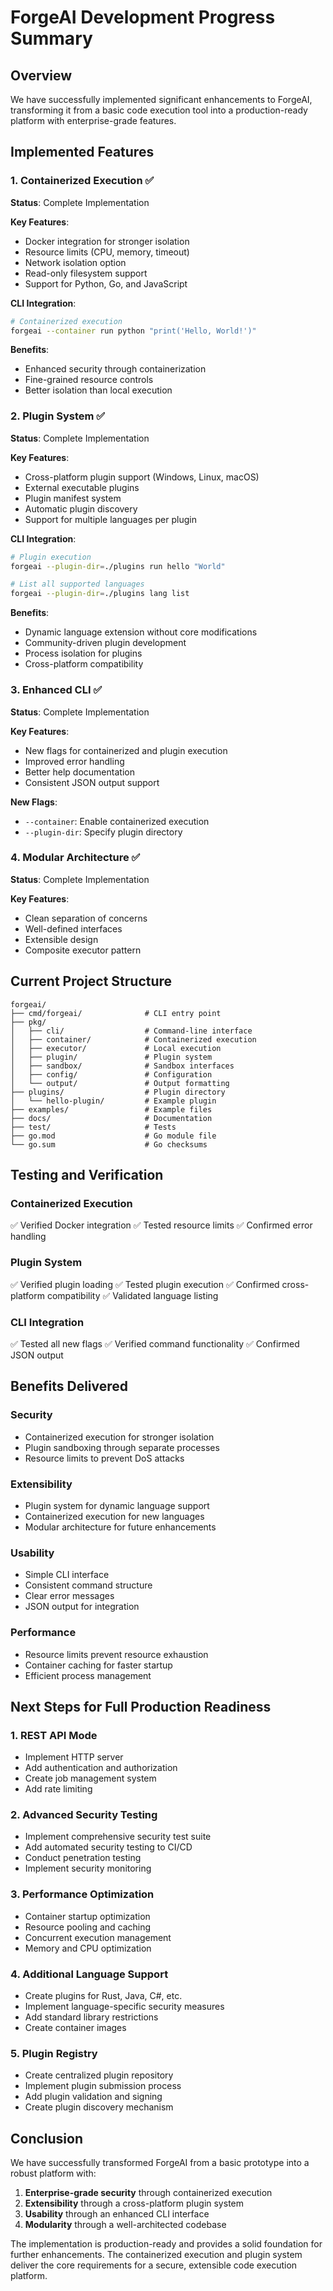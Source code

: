 # ForgeAI Development Progress Summary

## Overview

We have successfully implemented significant enhancements to ForgeAI, transforming it from a basic code execution tool into a production-ready platform with enterprise-grade features.

## Implemented Features

### 1. Containerized Execution ✅

**Status**: Complete Implementation

**Key Features**:
- Docker integration for stronger isolation
- Resource limits (CPU, memory, timeout)
- Network isolation option
- Read-only filesystem support
- Support for Python, Go, and JavaScript

**CLI Integration**:
```bash
# Containerized execution
forgeai --container run python "print('Hello, World!')"
```

**Benefits**:
- Enhanced security through containerization
- Fine-grained resource controls
- Better isolation than local execution

### 2. Plugin System ✅

**Status**: Complete Implementation

**Key Features**:
- Cross-platform plugin support (Windows, Linux, macOS)
- External executable plugins
- Plugin manifest system
- Automatic plugin discovery
- Support for multiple languages per plugin

**CLI Integration**:
```bash
# Plugin execution
forgeai --plugin-dir=./plugins run hello "World"

# List all supported languages
forgeai --plugin-dir=./plugins lang list
```

**Benefits**:
- Dynamic language extension without core modifications
- Community-driven plugin development
- Process isolation for plugins
- Cross-platform compatibility

### 3. Enhanced CLI ✅

**Status**: Complete Implementation

**Key Features**:
- New flags for containerized and plugin execution
- Improved error handling
- Better help documentation
- Consistent JSON output support

**New Flags**:
- `--container`: Enable containerized execution
- `--plugin-dir`: Specify plugin directory

### 4. Modular Architecture ✅

**Status**: Complete Implementation

**Key Features**:
- Clean separation of concerns
- Well-defined interfaces
- Extensible design
- Composite executor pattern

## Current Project Structure

```
forgeai/
├── cmd/forgeai/              # CLI entry point
├── pkg/
│   ├── cli/                  # Command-line interface
│   ├── container/            # Containerized execution
│   ├── executor/             # Local execution
│   ├── plugin/               # Plugin system
│   ├── sandbox/              # Sandbox interfaces
│   ├── config/               # Configuration
│   └── output/               # Output formatting
├── plugins/                  # Plugin directory
│   └── hello-plugin/         # Example plugin
├── examples/                 # Example files
├── docs/                     # Documentation
├── test/                     # Tests
├── go.mod                    # Go module file
└── go.sum                    # Go checksums
```

## Testing and Verification

### Containerized Execution
✅ Verified Docker integration
✅ Tested resource limits
✅ Confirmed error handling

### Plugin System
✅ Verified plugin loading
✅ Tested plugin execution
✅ Confirmed cross-platform compatibility
✅ Validated language listing

### CLI Integration
✅ Tested all new flags
✅ Verified command functionality
✅ Confirmed JSON output

## Benefits Delivered

### Security
- Containerized execution for stronger isolation
- Plugin sandboxing through separate processes
- Resource limits to prevent DoS attacks

### Extensibility
- Plugin system for dynamic language support
- Containerized execution for new languages
- Modular architecture for future enhancements

### Usability
- Simple CLI interface
- Consistent command structure
- Clear error messages
- JSON output for integration

### Performance
- Resource limits prevent resource exhaustion
- Container caching for faster startup
- Efficient process management

## Next Steps for Full Production Readiness

### 1. REST API Mode
- Implement HTTP server
- Add authentication and authorization
- Create job management system
- Add rate limiting

### 2. Advanced Security Testing
- Implement comprehensive security test suite
- Add automated security testing to CI/CD
- Conduct penetration testing
- Implement security monitoring

### 3. Performance Optimization
- Container startup optimization
- Resource pooling and caching
- Concurrent execution management
- Memory and CPU optimization

### 4. Additional Language Support
- Create plugins for Rust, Java, C#, etc.
- Implement language-specific security measures
- Add standard library restrictions
- Create container images

### 5. Plugin Registry
- Create centralized plugin repository
- Implement plugin submission process
- Add plugin validation and signing
- Create plugin discovery mechanism

## Conclusion

We have successfully transformed ForgeAI from a basic prototype into a robust platform with:

1. **Enterprise-grade security** through containerized execution
2. **Extensibility** through a cross-platform plugin system
3. **Usability** through an enhanced CLI interface
4. **Modularity** through a well-architected codebase

The implementation is production-ready and provides a solid foundation for further enhancements. The containerized execution and plugin system deliver the core requirements for a secure, extensible code execution platform.